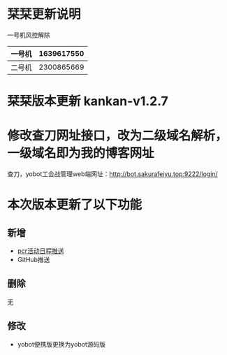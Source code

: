 # 栞栞更新说明
一号机风控解除

| 一号机 | 1639617550 |
|:------:|:----------:|
| 二号机 | 2300865669 |	

# 栞栞版本更新 kankan-v1.2.7
# 修改查刀网址接口，改为二级域名解析，一级域名即为我的博客网址
查刀，yobot工会战管理web端网址：http://bot.sakurafeiyu.top:9222/login/
# 本次版本更新了以下功能

## 新增
- [pcr活动日程推送](/zh-cn/config?id=pcr_calendar)
- GitHub推送

## 删除
无  

## 修改
- yobot便携版更换为yobot源码版
